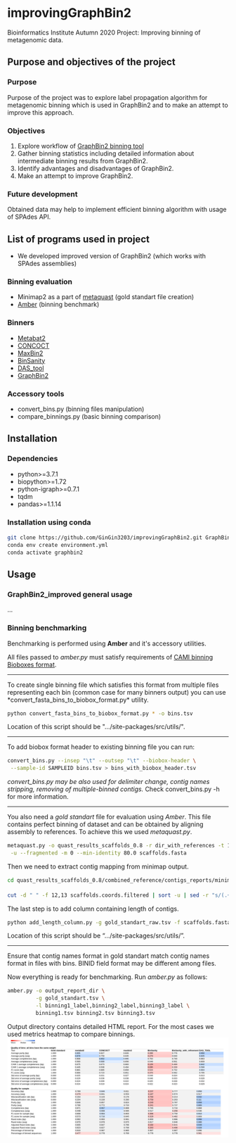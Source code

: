 # improvingGraphBin2
Bioinformatics Institute Autumn 2020 Project: Improving binning of metagenomic data.

## Purpose and objectives of the project
### Purpose
Purpose of the project was to explore label propagation algorithm for metagenomic binning which is used in GraphBin2 and to make an attempt to improve this approach.

### Objectives
1. Explore workflow of [GraphBin2 binning tool](https://github.com/Vini2/GraphBin2)
2. Gather binning statistics including detailed information about intermediate binning results from GraphBin2.
3. Identify advantages and disadvantages of GraphBin2.
4. Make an attempt to improve GraphBin2.

### Future development
Obtained data may help to implement efficient binning algorithm with usage of SPAdes API.

## List of programs used in project
* We developed improved version of GraphBin2 (which works with SPAdes assemblies)

### Binning evaluation
* Minimap2 as a part of [metaquast](https://github.com/ablab/quast) (gold standart file creation)
* [Amber](https://github.com/CAMI-challenge/AMBER) (binning benchmark)

### Binners
* [Metabat2](https://bitbucket.org/berkeleylab/metabat/src/master/) 
* [CONCOCT](https://github.com/BinPro/CONCOCT)
* [MaxBin2](https://sourceforge.net/projects/maxbin2/)
* [BinSanity](https://github.com/edgraham/BinSanity)
* [DAS_tool](https://github.com/cmks/DAS_Tool)
* [GraphBin2](https://github.com/Vini2/GraphBin2)

### Accessory tools
* convert_bins.py (binning files manipulation)
* compare_binnings.py (basic binning comparison)

## Installation
### Dependencies
* python>=3.7.1
* biopython>=1.72
* python-igraph>=0.7.1
* tqdm
* pandas>=1.1.14

### Installation using conda
```bash
git clone https://github.com/GinGin3203/improvingGraphBin2.git GraphBin2_improved
conda env create environment.yml
conda activate graphbin2
```

## Usage
### GraphBin2_improved general usage
...

### Binning benchmarking
Benchmarking is performed using **Amber** and it's accessory utilities.

All files passed to *amber.py* must satisfy requirements of [CAMI binning Bioboxes format](https://github.com/bioboxes/rfc/tree/master/data-format).
<hr>
To create single binning file which satisfies this format from multiple files representing each bin (common case for many binners output) you can use *convert_fasta_bins_to_biobox_format.py* utility.

```bash
python convert_fasta_bins_to_biobox_format.py * -o bins.tsv
```

Location of this script should be ".../site-packages/src/utils/".
<hr>
To add biobox format header to existing binning file you can run:

```bash
convert_bins.py --insep "\t" --outsep "\t" --biobox-header \
 --sample-id SAMPLEID bins.tsv > bins_with_biobox_header.tsv
```
*convert_bins.py may be also used for delimiter change, contig names stripping, removing of multiple-binned contigs.*
Check convert_bins.py -h for more information. 
<hr>

You also need a *gold standart* file for evaluation using *Amber*. This file contains perfect binning of dataset and can be obtained by aligning assembly to references. To achieve this we used *metaquast.py*.

```bash
metaquast.py -o quast_results_scaffolds_0.8 -r dir_with_references -t 16 \
 -u --fragmented -m 0 --min-identity 80.0 scaffolds.fasta
```

Then we need to extract contig mapping from minimap output.
```bash
cd quast_results_scaffolds_0.8/combined_reference/contigs_reports/minimap_output/

cut -d " " -f 12,13 scaffolds.coords.filtered | sort -u | sed -r "s/(.+) (.+)/\2\t\1/g" > gold_standart_raw.tsv
```
The last step is to add column containing length of contigs.
```bash
python add_length_column.py -g gold_standart_raw.tsv -f scaffolds.fasta > gold_standart.tsv
```
Location of this script should be “…/site-packages/src/utils/”.
<hr>
Ensure that contig names format in gold standart match contig names format in files with bins. BINID field format may be different among files.

Now everything is ready for benchmarking. Run *amber.py* as follows:
```bash
amber.py -o output_report_dir \
         -g gold_standart.tsv \
         -l binning1_label,binning2_label,binning3_label \
         binning1.tsv binning2.tsv binning3.tsv
```
Output directory contains detailed HTML report. For the most cases we used metrics heatmap to compare binnings.
![](./images/Amber_heatmap_example.png)
